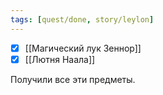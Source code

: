 ```yaml
---
tags: [quest/done, story/leylon]
---
```


- [x] [[Магический лук Зеннор]]
- [x] [[Лютня Наала]]

Получили все эти предметы.
